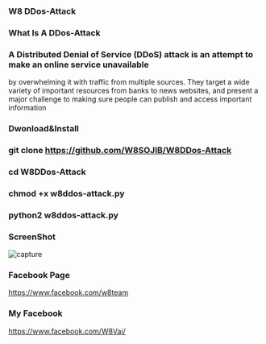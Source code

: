 ### W8 DDos-Attack 
### What Is A DDos-Attack

### A Distributed Denial of Service (DDoS) attack is an attempt to make an online service unavailable 
by overwhelming it with traffic from multiple sources. They target a wide variety of important resources
from banks to news websites, and present a major challenge to making sure people can publish and access important information

### Dwonload&Install

### git clone https://github.com/W8SOJIB/W8DDos-Attack

### cd W8DDos-Attack

### chmod +x w8ddos-attack.py

### python2 w8ddos-attack.py

### ScreenShot 

![capture](https://blogger.googleusercontent.com/img/a/AVvXsEguA5GzO2AC87oDX8WqVJkcL76kDQLlW9nzkFbByE7majEgo2l1ufyyuOdLPgRQl3TyJMo3rF4s55uGMo6HA8QN1rsE13jgLp9Zf1mmDXvp6YejxAUimrNb7KaS2asIXhlRr-mOO6U8reqIxjampJw9tv_L_y8dRpLv6smrd1oansZixh5hW87dZmwz)

### Facebook Page 

https://www.facebook.com/w8team

### My Facebook

https://www.facebook.com/W8Vai/

